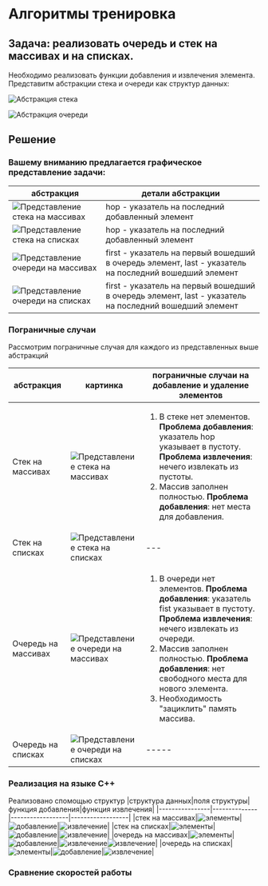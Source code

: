# Алгоритмы тренировка

## Задача: реализовать очередь и стек на массивах и на списках.

Необходимо реализовать функции добавления и извлечения элемента.
Представитм абстракции стека и очереди как структур данных:

![Абстракция стека](Readme_img/stack.png)

![Абстракция очереди](Readme_img/queue.png)


## Решение

### Вашему вниманию предлагается графическое представление задачи:
|абстракция|детали абстракции|
|----------|-----------------|
|![Представление стека на массивах](Readme_img/stack_on_array.png)|hop - указатель на последний добавленный элемент|
|![Представление стека на списках](Readme_img/stack_on_list.png)|hop - указатель на последний добавленный элемент|
|![Представление очереди на массивах](Readme_img/queue_on_array.png)|first - указатель на первый вошедший в очередь элемент, last - указатель на последний вошедший элемент|
|![Представление очереди на списках](Readme_img/queue_on_list.png)|first - указатель на первый вошедший в очередь элемент, last - указатель на последний вошедший элемент|

### Пограничные случаи
Рассмотрим пограничные случая для каждого из представленных выше абстракций

|абстракция|картинка|пограничные случаи на добавление и удаление элементов|
|----------|--------|------------------|
|Стек на массивах|![Представление стека на массивах](Readme_img/stack_on_array.png)|<ol><li>В стеке нет элементов. **Проблема добавления**: указатель hop указывает в пустоту. **Проблема извлечения**: нечего извлекать из пустоты.</li> <li>Массив заполнен полностью. **Проблема добавления**: нет места для добавления.</li></ol>|
|Стек на списках|![Представление стека на списках](Readme_img/stack_on_list.png)|---|
|Очередь на массивах|![Представление очереди на массивах](Readme_img/queue_on_array.png)|<ol><li>В очереди нет элементов. **Проблема добавления**: указатель fist указывает в пустоту. **Проблема извлечения**: нечего извлекать из очереди.</li><li>Массив заполнен полностью. **Проблема добавления**: нет свободного места для нового элемента.</li><li>Необходимость "зациклить" память массива.</li></ol>|
|Очередь на списках|![Представление очереди на списках](Readme_img/queue_on_list.png)|-----|

### Реализация на языке C++
Реализовано спомощью структур
|структура данных|поля структуры|функция добавления|функция извлечения|
|----------------|--------------|------------------|------------------|
|стек на массивах|![элементы](Readme_img/stack_array_elm.png)|![добавление](Readme_img/stack_array_add.png)|![извлечение](Readme_img/stack_array_get.png)|
|стек на списках|![элементы](Readme_img/stack_list_elm.png)|![добавление](Readme_img/stack_list_add.png)|![извлечение](Readme_img/stack_list_get.png)|
|очередь на массивах|![элементы](Readme_img/queue_array_elm.png)|![добавление](Readme_img/queue_array_add.png)|![извлечение](Readme_img/queue_array_get1.png)![извлечение](Readme_img/queue_array_get2.png)|
|очередь на списках|![элементы](Readme_img/queue_list_elm.png)|![добавление](Readme_img/queue_list_add.png)|![извлечение](Readme_img/queue_list_get.png)|

### Сравнение скоростей работы
